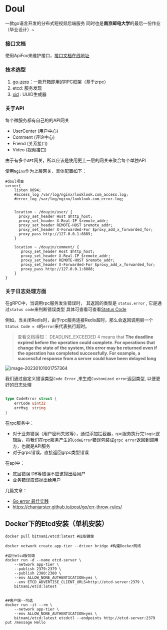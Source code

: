 # Doul
一款go语言开发的分布式短视频后端服务
同时也是**南京邮电大学**的最后一份作业（毕业设计）~

### 接口文档
 使用ApiFox来维护接口，[接口文档在线地址](https://www.apifox.cn/apidoc/shared-b8d7c521-f55a-4b7d-84b2-cf253c111154)

### 技术选型
1. [go-zero](https://go-zero.dev/cn/)：一款开箱即用的RPC框架（基于zrpc）
2. etcd: 服务发现
3. [xid](https://github.com/rs/xid) : UUID生成器

### 关于API

每个微服务都有自己的的API网关

 - UserCenter (用户中心)
 - Comment (评论中心)
 - Friend (关系接口)
 - Video (视频接口)

由于有多个`API`网关，所以应该是使用更上一层的网关来聚合每个单独API

使用`Nginx`作为上层网关，具体配置如下：
```
#doul项目
server{
    listen 8094;
    #access_log /var/log/nginx/looklook.com_access.log;
    #error_log /var/log/nginx/looklook.com_error.log;


    location ~ /douyin/user/ {
      proxy_set_header Host $http_host;
      proxy_set_header X-Real-IP $remote_addr;
      proxy_set_header REMOTE-HOST $remote_addr;
      proxy_set_header X-Forwarded-For $proxy_add_x_forwarded_for;
      proxy_pass http://127.0.0.1:8889;
    }

    location ~ /douyin/comment/ {
       proxy_set_header Host $http_host;
       proxy_set_header X-Real-IP $remote_addr;
       proxy_set_header REMOTE-HOST $remote_addr;
       proxy_set_header X-Forwarded-For $proxy_add_x_forwarded_for;
       proxy_pass http://127.0.0.1:8888;
    }
}

```

### 关于日志处理方面

在gRPC中，当调用rpc服务发生错误时， 其返回的类型是 `status.error` , 它是通过`status code`来判断错误类型 具体可查看可查看[Status Code](https://grpc.github.io/grpc/core/md_doc_statuscodes.html)

例如，当关闭Redis时，由于rpc服务连接Redis超时，那么会返回调用层一个`Status Code = 4`的`error`来代表执行超时。

> 查看文档得知： DEADLINE_EXCEEDED  4 means that **The deadline expired before the operation could complete. For operations that change the state of the system, this error may be returned even if the operation has completed successfully. For example, a successful response from a server could have been delayed long**

![image-20230101001757364](https://kauizhaotan.oss-accelerate.aliyuncs.com/img/image-20230101001757364.png)


我们通过自定义错误类型`Code Error` ,来生成`Customized error`返回类型, 以便更好的日志处理

```go

type CodeError struct {
	errCode uint32
	errMsg  string
}
```

在rpc服务中：

- 对于业务错误（用户密码失败等），通过添加拦截器，rpc服务执行完`logic`逻辑后，将我们在rpc服务产生的`CodeError`错误包装成`grpc error`返回到调用方，也就是API服务
- 对于grpc错误，直接返回grpc类型错误

在api中：

- 底层错误 DB等错误不应该抛出给用户
- 业务错误应该抛出给用户

几篇文章：

- [Go error 最佳实践](https://medium.com/@dche423/golang-error-handling-best-practice-cn-42982bd72672)
- https://chanjarster.github.io/post/go/err-throw-rules/






## Docker下的Etcd安装（单机安装）

```shell
docker pull bitnami/etcd:latest #拉取镜像

docker network create app-tier --driver bridge #构建Docker网络

#运行etcd服务端
docker run -d --name etcd-server \
    --network app-tier \
    --publish 2379:2379 \
    --publish 2380:2380 \
    --env ALLOW_NONE_AUTHENTICATION=yes \
    --env ETCD_ADVERTISE_CLIENT_URLS=http://etcd-server:2379 \
    bitnami/etcd:latest
    
    
##客户端--可选
docker run -it --rm \
    --network app-tier \
    --env ALLOW_NONE_AUTHENTICATION=yes \
    bitnami/etcd:latest etcdctl --endpoints http://etcd-server:2379 put /message Hello

```

